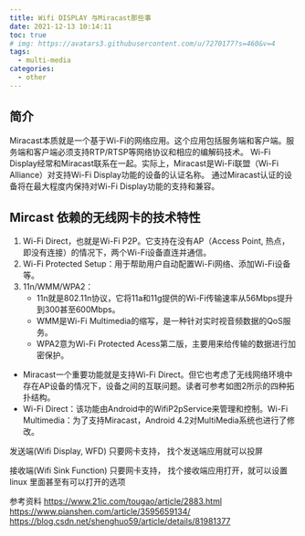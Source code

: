 ```yaml
---
title: Wifi DISPLAY 与Miracast那些事
date: 2021-12-13 10:14:11
toc: true
# img: https://avatars3.githubusercontent.com/u/7270177?s=460&v=4
tags:
  - multi-media
categories:
  - other
---
```


## 简介

Miracast本质就是一个基于Wi-Fi的网络应用。这个应用包括服务端和客户端。服务端和客户端必须支持RTP/RTSP等网络协议和相应的编解码技术。
Wi-Fi Display经常和Miracast联系在一起。实际上，Miracast是Wi-Fi联盟（Wi-Fi Alliance）对支持Wi-Fi Display功能的设备的认证名称。
通过Miracast认证的设备将在最大程度内保持对Wi-Fi Display功能的支持和兼容。

## Mircast 依赖的无线网卡的技术特性
1. Wi-Fi Direct，也就是Wi-Fi P2P。它支持在没有AP（Access Point, 热点， 即没有连接）的情况下，两个Wi-Fi设备直连并通信。
2. Wi-Fi Protected Setup：用于帮助用户自动配置Wi-Fi网络、添加Wi-Fi设备等。
3. 11n/WMM/WPA2：
    - 11n就是802.11n协议，它将11a和11g提供的Wi-Fi传输速率从56Mbps提升到300甚至600Mbps。
    - WMM是Wi-Fi Multimedia的缩写，是一种针对实时视音频数据的QoS服务。
    - WPA2意为Wi-Fi Protected Acess第二版，主要用来给传输的数据进行加密保护。
- Miracast一个重要功能就是支持Wi-Fi Direct。但它也考虑了无线网络环境中存在AP设备的情况下，设备之间的互联问题。读者可参考如图2所示的四种拓扑结构。
- Wi-Fi Direct：该功能由Android中的WifiP2pService来管理和控制。Wi-Fi Multimedia：为了支持Miracast，Android 4.2对MultiMedia系统也进行了修改。

发送端(Wifi Display, WFD)
只要网卡支持， 找个发送端应用就可以投屏

接收端(Wifi Sink Function)
只要网卡支持， 找个接收端应用打开，就可以设置
linux 里面甚至有可以打开的选项

参考资料
https://www.21ic.com/tougao/article/2883.html
https://www.pianshen.com/article/3595659134/
https://blog.csdn.net/shenghuo59/article/details/81981377